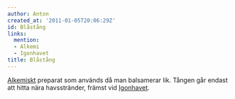 ```yaml
---
author: Anton
created_at: '2011-01-05T20:06:29Z'
id: Blåstång
links:
  mention:
  - Alkemi
  - Igonhavet
title: Blåstång
---
```


[Alkemiskt] preparat som används då man balsamerar lik. Tången går endast att hitta nära
havsstränder, främst vid [Igonhavet].

  [Alkemiskt]: Alkemi
  [Igonhavet]: Igonhavet
